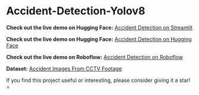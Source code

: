 # Accident-Detection-Yolov8

**Check out the live demo on Hugging Face:** [Accident Detection on Streamlit](https://realtime-accident-detection-yolov8-7f5ugr7vv4okszuapvd2v2.streamlit.app/)

**Check out the live demo on Hugging Face:** [Accident Detection on Hugging Face](https://huggingface.co/spaces/Puyush/Accident-Detection) 

**Check out the live demo on Roboflow:** [Accident Detection on Roboflow](https://universe.roboflow.com/puyush-fipgg/real-time-accident-detection/model/1)

**Dataset:** [Accident Images From CCTV Footage](https://www.kaggle.com/datasets/puyushgupta/dataset/data)

If you find this project useful or interesting, please consider giving it a star! ⭐️
